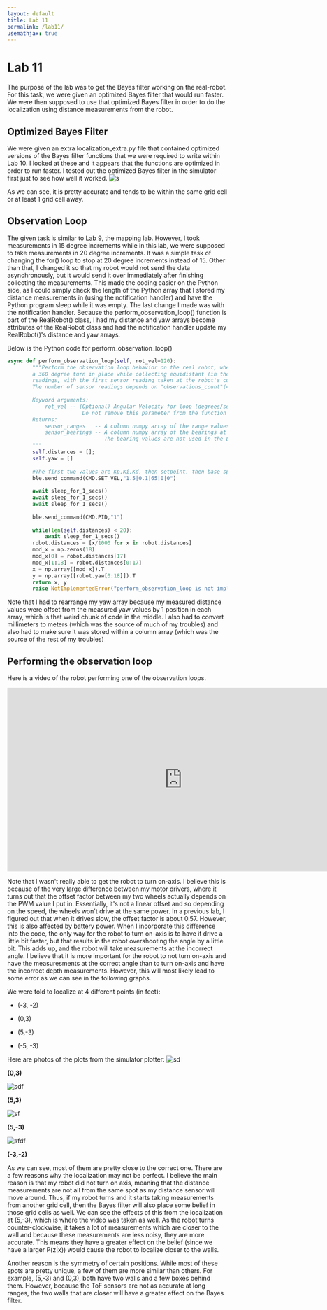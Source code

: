 ```yaml
---
layout: default
title: Lab 11
permalink: /lab11/
usemathjax: true
---
```

# Lab 11
The purpose of the lab was to get the Bayes filter working on the real-robot. For this task, we were given an optimized Bayes filter that would run faster. We were then supposed to use that optimized Bayes filter in order to do the localization using distance measurements from the robot. 

## Optimized Bayes Filter
We were given an extra localization_extra.py file that contained optimized versions of the Bayes filter functions that we were required to write within Lab 10. I looked at these and it appears that the functions are optimized in order to run faster. I tested out the optimized Bayes filter in the simulator first just to see how well it worked. 
![s](/Lab11/sim_plot.png)

As we can see, it is pretty accurate and tends to be within the same grid cell or at least 1 grid cell away. 

## Observation Loop
The given task is similar to [Lab 9](https://mattieuzhai.github.io/Fast_Robots_mz375/lab9/), the mapping lab. However, I took measurements in 15 degree increments while in this lab, we were supposed to take measurements in 20 degree increments. It was a simple task of changing the for() loop to stop at 20 degree increments instead of 15. Other than that, I changed it so that my robot would not send the data asynchronously, but it would send it over immediately after finishing collecting the measurements. This made the coding easier on the Python side, as I could simply check the length of the Python array that I stored my distance measurements in (using the notification handler) and have the Python program sleep while it was empty. The last change I made was with the notification handler. Because the perform_observation_loop() function is part of the RealRobot() class, I had my distance and yaw arrays become attributes of the RealRobot class and had the notification handler update my RealRobot()'s distance and yaw arrays. 

Below is the Python code for perform_observation_loop()
```python
async def perform_observation_loop(self, rot_vel=120):
        """Perform the observation loop behavior on the real robot, where the robot does  
        a 360 degree turn in place while collecting equidistant (in the angular space) sensor
        readings, with the first sensor reading taken at the robot's current heading. 
        The number of sensor readings depends on "observations_count"(=18) defined in world.yaml.
        
        Keyword arguments:
            rot_vel -- (Optional) Angular Velocity for loop (degrees/second)
                        Do not remove this parameter from the function definition, even if you don't use it.
        Returns:
            sensor_ranges   -- A column numpy array of the range values (meters)
            sensor_bearings -- A column numpy array of the bearings at which the sensor readings were taken (degrees)
                               The bearing values are not used in the Localization module, so you may return a empty numpy array
        """
        self.distances = [];
        self.yaw = []
        
        #The first two values are Kp,Ki,Kd, then setpoint, then base speed"
        ble.send_command(CMD.SET_VEL,"1.5|0.1|65|0|0")
        
        await sleep_for_1_secs()
        await sleep_for_1_secs()
        await sleep_for_1_secs()
        
        ble.send_command(CMD.PID,"1")
        
        while(len(self.distances) < 20):
            await sleep_for_1_secs()
        robot.distances = [x/1000 for x in robot.distances]
        mod_x = np.zeros(18)
        mod_x[0] = robot.distances[17]
        mod_x[1:18] = robot.distances[0:17]
        x = np.array([mod_x]).T
        y = np.array([robot.yaw[0:18]]).T
        return x, y
        raise NotImplementedError("perform_observation_loop is not implemented")
```
Note that I had to rearrange my yaw array because my measured distance values were offset from the measured yaw values by 1 position in each array, which is that weird chunk of code in the middle. I also had to convert millimeters to meters (which was the source of much of my troubles) and also had to make sure it was stored within a column array (which was the source of the rest of my troubles)

## Performing the observation loop
Here is a video of the robot performing one of the observation loops. 

<iframe width="800" height="420" src="https://youtube.com/embed/pAJdtK5npu4" title="YouTube video player" frameborder="0" allow="accelerometer; autoplay; clipboard-write; encrypted-media; gyroscope; picture-in-picture; web-share" allowfullscreen></iframe> 

Note that I wasn't really able to get the robot to turn on-axis. I believe this is because of the very large difference between my motor drivers, where it turns out that the offset factor between my two wheels actually depends on the PWM value I put in. Essentially, it's not a linear offset and so depending on the speed, the wheels won't drive at the same power. In a previous lab, I figured out that when it drives slow, the offset factor is about 0.57. However, this is also affected by battery power. When I incorporate this difference into the code, the only way for the robot to turn on-axis is to have it drive a little bit faster, but that results in the robot overshooting the angle by a little bit. This adds up, and the robot will take measurements at the incorrect angle. I believe that it is more important for the robot to not turn on-axis and have the measuresments at the correct angle than to turn on-axis and have the incorrect depth measurements. However, this will most likely lead to some error as we can see in the following graphs. 

We were told to localize at 4 different points (in feet):

* (-3, -2)

* (0,3)

* (5,-3)

* (-5, -3)

Here are photos of the plots from the simulator plotter:
![sd](/Lab11/realrobot_0_3.png)

**(0,3)**

![sdf](/Lab11/realrobot_5_3.png)

**(5,3)**

![sf](/Lab11/realrobot_5__3.png)

**(5,-3)**

![sfdf](/Lab11/realrobot__3__2.png)

**(-3,-2)**

As we can see, most of them are pretty close to the correct one. There are a few reasons why the localization may not be perfect. I believe the main reason is that my robot did not turn on axis, meaning that the distance measurements are not all from the same spot as my distance sensor will move around. Thus, if my robot turns and it starts taking measurements from another grid cell, then the Bayes filter will also place some belief in those grid cells as well. We can see the effects of this from the localization at (5,-3), which is where the video was taken as well. As the robot turns counter-clockwise, it takes a lot of measurements which are closer to the wall and because these measurements are less noisy, they are more accurate. This means they have a greater effect on the belief (since we have a larger P(z|x)) would cause the robot to localize closer to the walls. 

Another reason is the symmetry of certain positions. While most of these spots are pretty unique, a few of them are more similar than others. For example, (5,-3) and (0,3), both have two walls and a few boxes behind them. However, because the ToF sensors are not as accurate at long ranges, the two walls that are closer will have a greater effect on the Bayes filter. 